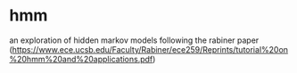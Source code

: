 # hmm

an exploration of hidden markov models following the rabiner paper
(https://www.ece.ucsb.edu/Faculty/Rabiner/ece259/Reprints/tutorial%20on%20hmm%20and%20applications.pdf)


